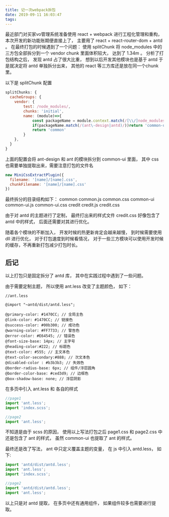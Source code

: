 ```yaml
---
title: 记一次webpack拆包
date: 2019-09-11 16:03:47
tags:
---
```


最近部门对买家vo管理系统准备使用 react + webpack 进行工程化管理和重构， 本次开发的新功能账期便直接上了， 主要用了 react + react-router-dom + antd 。
在最终打包的时候遇到了一个问题： 使用 splitChunk 将 node_modules 中的三方包全部拆分到一个 vendor chunk 里面体积较大， 达到了 1.34m 。
分析了打包结构之后， 发现 antd 占了很大比重， 想到以后开发其他模块也是基于 antd 于是就决定将 antd 单独拆分出来， 其他的 react 等三方库还是放在同一个chunk里。

以下是 splitChunk 配置
```js
splitChunks: {
  cacheGroups: {
    vendor: {
        test: /node_modules/,
        chunks: 'initial',
        name: (module)=>{
            const packageName = module.context.match(/[\\/]node_modules[\\/](.*?)([\\/]|$)/)[1];
            if(packageName.match(/(ant\-design|antd)/))return 'common-ui'
            return 'common'
        }
    },
  }
}
```
上面的配置会将 ant-design 和 ant 的模块拆分到 common-ui 里面， 其中 css 也需要单独提取出来，需要注意打包的文件名
```js
new MiniCssExtractPlugin({
  filename: '[name]/[name].css',
  chunkFilename: '[name]/[name].css'
})
```

最终拆分的目录结构如下：
common        common.js common.css
common-ui     common-ui.js common-ui.css
credit        credit.js credit.css

由于对 antd 的主题进行了定制， 最终打出来的样式文件 credit.css 好像包含了 antd 中的样式， 后面还需要对其进行优化。

随着各个模块的不断加入， 开发时候的热更新肯定会越来越慢， 到时候需要使用 dll 进行优化， 对于打包速度到时候看情况， 对于一些三方模块可以使用开发时候的缓存，不再重新打包减少打包时长。

## 后记
以上打包只是固定拆分了 antd 库， 其中在实践过程中遇到了一些问题。

由于需要定制主题， 所以使用 ant.less 改变了主题颜色， 如下：
```less
//ant.less

@import "~antd/dist/antd.less";

@primary-color: #1470CC; // 全局主色
@link-color: #1470CC; // 链接色
@success-color: #00b300; // 成功色
@warning-color: #FF7733; // 警告色
@error-color: #E64545; // 错误色
@font-size-base: 14px; // 主字号
@heading-color:#222; // 标题色
@text-color: #555; // 主文本色
@text-color-secondary:#888; // 次文本色
@disabled-color : #b3b3b3; // 失效色
@border-radius-base: 6px; // 组件/浮层圆角
@border-color-base: #ced3d9; // 边框色
@box-shadow-base: none; // 浮层阴影
```

在多页中引入 ant.less 和 各自的样式
```js
//page1
import 'ant.less';
import 'index.scss';

//page2
import 'ant.less';
```
不知道是由于 scss 的原因， 使用以上写法打包之后 page1.css 和 page2.css 中还是包含了 ant 的样式， 虽然 common-ui 也提取了 ant 的样式。

最终还是改了写法， ant 中只定义覆盖主题的变量， 在 js 中引入 antd.less， 如下:
```js
import 'antd/dist/antd.less';
import 'ant.less';
import 'index.scss';

//page2
import 'antd/dist/antd.less';
import 'ant.less';
```

以上只是对 antd 提取， 在多页中还有通用组件， 如果组件较多也需要进行提取。